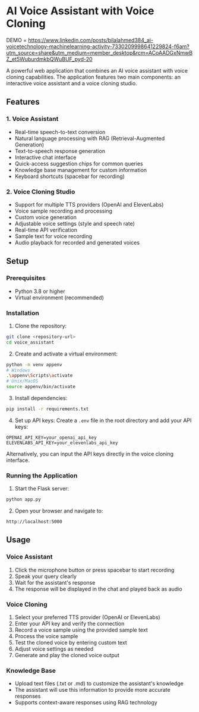 # AI Voice Assistant with Voice Cloning

DEMO = https://www.linkedin.com/posts/bilalahmed384_ai-voicetechnology-machinelearning-activity-7330209998641229824-f6am?utm_source=share&utm_medium=member_desktop&rcm=ACoAADGxNmwBZ_et5WuburdmkbQWuBUF_pyd-20

A powerful web application that combines an AI voice assistant with voice cloning capabilities. The application features two main components: an interactive voice assistant and a voice cloning studio.

## Features

### 1. Voice Assistant
- Real-time speech-to-text conversion
- Natural language processing with RAG (Retrieval-Augmented Generation)
- Text-to-speech response generation
- Interactive chat interface
- Quick-access suggestion chips for common queries
- Knowledge base management for custom information
- Keyboard shortcuts (spacebar for recording)

### 2. Voice Cloning Studio
- Support for multiple TTS providers (OpenAI and ElevenLabs)
- Voice sample recording and processing
- Custom voice generation
- Adjustable voice settings (style and speech rate)
- Real-time API verification
- Sample text for voice recording
- Audio playback for recorded and generated voices

## Setup

### Prerequisites
- Python 3.8 or higher
- Virtual environment (recommended)

### Installation

1. Clone the repository:
```bash
git clone <repository-url>
cd voice_assistant
```

2. Create and activate a virtual environment:
```bash
python -m venv appenv
# Windows
.\appenv\Scripts\activate
# Unix/MacOS
source appenv/bin/activate
```

3. Install dependencies:
```bash
pip install -r requirements.txt
```

4. Set up API keys:
Create a `.env` file in the root directory and add your API keys:
```env
OPENAI_API_KEY=your_openai_api_key
ELEVENLABS_API_KEY=your_elevenlabs_api_key
```

Alternatively, you can input the API keys directly in the voice cloning interface.

### Running the Application

1. Start the Flask server:
```bash
python app.py
```

2. Open your browser and navigate to:
```
http://localhost:5000
```

## Usage

### Voice Assistant
1. Click the microphone button or press spacebar to start recording
2. Speak your query clearly
3. Wait for the assistant's response
4. The response will be displayed in the chat and played back as audio

### Voice Cloning
1. Select your preferred TTS provider (OpenAI or ElevenLabs)
2. Enter your API key and verify the connection
3. Record a voice sample using the provided sample text
4. Process the voice sample
5. Test the cloned voice by entering custom text
6. Adjust voice settings as needed
7. Generate and play the cloned voice output

### Knowledge Base
- Upload text files (.txt or .md) to customize the assistant's knowledge
- The assistant will use this information to provide more accurate responses
- Supports context-aware responses using RAG technology


